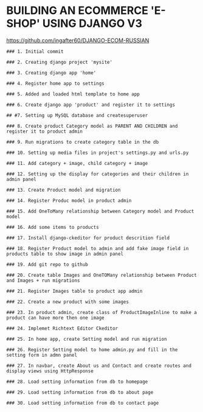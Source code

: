 # BUILDING AN ECOMMERCE 'E-SHOP' USING DJANGO V3
https://github.com/ingafter60/DJANGO-ECOM-RUSSIAN

	### 1. Initial commit

	### 2. Creating django project 'mysite' 

	### 3. Creating django app 'home' 

	### 4. Register home app to settings

	### 5. Added and loaded html template to home app

	### 6. Create django app 'product' and register it to settings 

	## #7. Setting up MySQL database and createsuperuser

	### 8. Create product Category model as PARENT AND CHILDREN and register it to product admin

	### 9. Run migrations to create category table in the db 

	### 10. Setting up media files in project's settings.py and urls.py

	### 11. Add category + image, child category + image

	### 12. Setting up the display for categories and their children in admin panel

	### 13. Create Product model and migration

	### 14. Register Produc model in product admin

	### 15. Add OneToMany relationship between Category model and Product model

	### 16. Add some items to products

	### 17. Install django-ckeditor for product descrition field

	### 18. Register Product model to admin and add fake image field in products table to show image in admin panel

	### 19. Add git repo to github

	### 20. Create table Images and OneTOMany relationship between Product and Images + run migrations

	### 21. Register Images table to product app admin 

	### 22. Create a new product with some images

	### 23. In product admin, create class of ProductImageInline to make a product can have more then one image

	### 24. Implemet Richtext Editor Ckeditor

	### 25. In home app, create Setting model and run migration

	### 26. Register Setting model to home admin.py and fill in the setting form in admn panel

	### 27. In navbar, create About us and Contact and create routes and display views using HttpResponse

	### 28. Load setting information from db to homepage 

	### 29. Load setting information from db to about page

	### 30. Load setting information from db to contact page


































